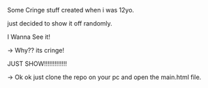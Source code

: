 Some Cringe stuff created when i was 12yo. 



just decided to show it off randomly.


I Wanna See it!




-> Why?? its cringe!



  JUST SHOW!!!!!!!!!!!!!



->  Ok ok just clone the repo on your pc and open the main.html file.
